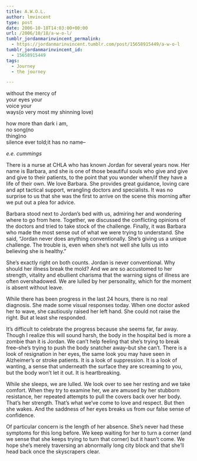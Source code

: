 ```yaml
---
title: A.W.O.L.
author: lmvincent
type: post
date: 2006-10-18T14:03:00+00:00
url: /2006/10/18/a-w-o-l/
tumblr_jordanmarinvincent_permalink:
  - https://jordanmarinvincent.tumblr.com/post/15658915449/a-w-o-l
tumblr_jordanmarinvincent_id:
  - 15658915449
tags:
  - Journey
  - the journey

---
```

without the mercy of  
your eyes your  
voice your  
ways(o very most my shinning love)

how more than dark i am,  
no song(no  
thing)no  
silence ever told;it has no name&ndash;

_e.e. cummings_

There is a nurse at CHLA who has known Jordan for several years now. Her name is Barbara, and she is one of those beautiful souls who give and give and give to their patients, to the point that you wonder when/if they have a life of their own. We love Barbara. She provides great guidance, loving care and apt tactical support, wrangling doctors and specialists. It was no surprise to us that she was the first to arrive on the scene this morning after we put out a plea for advice.

Barbara stood next to Jordan&rsquo;s bed with us, admiring her and wondering where to go from here. Together, we discussed the conflicting opinions of the doctors and tried to take stock of the challenge. Finally, it was Barbara who made the most sense out of what we were trying to understand. She said, &ldquo;Jordan never does anything conventionally. She&rsquo;s giving us a unique challenge. The trouble is, even when she&rsquo;s not well she lulls us into believing she is healthy.&rdquo;<a name="more"></a>

She&rsquo;s exactly right on both counts. Jordan is never conventional. Why should her illness break the mold? And we are so accustomed to her strength, vitality and ebullient charisma that the warning signs of illness are often overshadowed. We are lulled by her personality, which for the moment is absent without leave.

While there has been progress in the last 24 hours, there is no real diagnosis. She made some visual responses today. When one doctor asked her to wave, she cautiously raised her left hand. She could not raise the right. But at least she responded.

It&rsquo;s difficult to celebrate the progress because she seems far, far away. Though I realize this will sound harsh, the body in the hospital bed is more a zombie than it is Jordan. We can&rsquo;t help feeling that she&rsquo;s trying to break free&ndash;she&rsquo;s trying to push the body snatcher away&ndash;but she can&rsquo;t. There is a look of resignation in her eyes, the same look you may have seen in Alzheimer&rsquo;s or stroke patients. It is a look of suppression. It is a look of wanting, a sense that underneath the surface they are screaming to you, but the body won&rsquo;t let it out. It is heartbreaking.

While she sleeps, we are lulled. We look over to see her resting and we take comfort. When they try to examine her, we are amused by her stubborn resistance, her repeated attempts to pull the covers back over her body. That&rsquo;s her strength. That&rsquo;s what we&rsquo;ve come to love and respect. But then she wakes. And the saddness of her eyes breaks us from our false sense of confidence.

Of particular concern is the length of her absence. She&rsquo;s never had these symptoms for this long before. We keep waiting for her to turn a corner (and we sense that she keeps trying to turn that corner) but it hasn&rsquo;t come. We hope she&rsquo;s merely traversing an abnormally long city block and that she&rsquo;ll head back once the skyscrapers clear.

<div class="blogger-post-footer">
  <img loading="lazy" width="1" height="1" src="https://blogger.googleusercontent.com/tracker/9039099668816362935-6431164935165181364?l=jordansjourney2.blogspot.com" alt="" />
</div>